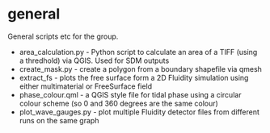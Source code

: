# general
General scripts etc for the group. 

* area_calculation.py - Python script to calculate an area of a TIFF (using a thredhold) via QGIS. Used for SDM outputs
* create_mask.py - create a polygon from a boundary shapefile via qmesh
* extract_fs - plots the free surface form a 2D Fluidity simulation using either multimaterial or FreeSurface field
* phase_colour.qml - a QGIS style file for tidal phase using a circular colour scheme (so 0 and 360 degrees are the same colour)
* plot_wave_gauges.py - plot multiple Fluidity detector files from different runs on the same graph
